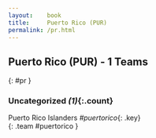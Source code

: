 ```yaml
---
layout:    book
title:     Puerto Rico (PUR)
permalink: /pr.html
---
```


## Puerto Rico (PUR) - 1 Teams
{: #pr }





### Uncategorized _(1)_{:.count}

Puerto Rico Islanders _#puertorico_{: .key} <br>
{: .team #puertorico }


 
